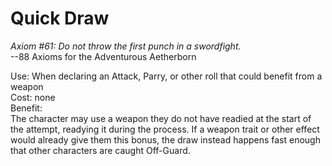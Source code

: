 # Quick Draw

*Axiom #61: Do not throw the first punch in a swordfight.*  
--88 Axioms for the Adventurous Aetherborn

Use: When declaring an Attack, Parry, or other roll that could benefit from a weapon  
Cost: none  
Benefit:  
The character may use a weapon they do not have readied at the start of the attempt, readying it during the process. If a weapon trait or other effect would already give them this bonus, the draw instead happens fast enough that other characters are caught Off-Guard.